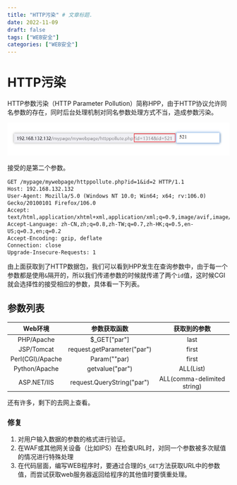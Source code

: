 ```yaml
---
title: "HTTP污染" # 文章标题.
date: 2022-11-09
draft: false
tags: ["WEB安全"]
categories: ["WEB安全"]
---
```


# HTTP污染

HTTP参数污染（HTTP Parameter Pollution）简称HPP，由于HTTP协议允许同名参数的存在，同时后台处理机制对同名参数处理方式不当，造成参数污染。

![HTTP污染](./HTTP污染.png)

接受的是第二个参数。

```http
GET /mypage/mywebpage/httppollute.php?id=1&id=2 HTTP/1.1
Host: 192.168.132.132
User-Agent: Mozilla/5.0 (Windows NT 10.0; Win64; x64; rv:106.0) Gecko/20100101 Firefox/106.0
Accept: text/html,application/xhtml+xml,application/xml;q=0.9,image/avif,image/webp,*/*;q=0.8
Accept-Language: zh-CN,zh;q=0.8,zh-TW;q=0.7,zh-HK;q=0.5,en-US;q=0.3,en;q=0.2
Accept-Encoding: gzip, deflate
Connection: close
Upgrade-Insecure-Requests: 1
```

由上面获取到了HTTP数据包，我们可以看到HPP发生在查询参数中，由于每一个参数都是使用`&`隔开的，所以我们传递参数的时候就传递了两个`id`值，这时候CGI就会选择性的接受相应的参数，具体看一下列表。

## 参数列表

|     Web环境      |        参数获取函数         |        获取到的参数         |
| :--------------: | :-------------------------: | :-------------------------: |
|    PHP/Apache    |        $_GET["par"]         |            last             |
|    JSP/Tomcat    | request.getParameter("par") |            first            |
| Perl(CGI)/Apache |        Param(""par)         |            first            |
|  Python/Apache   |       getvalue("par")       |          ALL(List)          |
|   ASP.NET/IIS    | request.QueryString("par")  | ALL(comma-delimited string) |

还有许多，剩下的去网上查看。

### 修复

1. 对用户输入数据的参数的格式进行验证。
2. 在WAF或其他网关设备（比如IPS）在检查URL时，对同一个参数被多次赋值的情况进行特殊处理
3. 在代码层面，编写WEB程序时，要通过合理的`$_GET`方法获取URL中的参数值，而尝试获取web服务器返回给程序的其他值时要慎重处理。